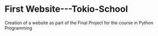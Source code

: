 # First Website---Tokio-School
Creation of a website as part of the Final Project for the course in Python Programming
